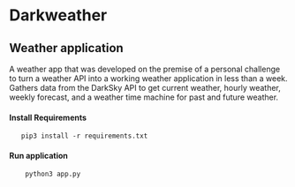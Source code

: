 # Darkweather

## Weather application


A weather app that was developed on the premise of a personal challenge to turn a weather API into a working weather application in less than a week.  Gathers data from the DarkSky API to get current weather, hourly weather, weekly forecast, and a weather time machine for past and future weather. 

#### Install Requirements

```
   pip3 install -r requirements.txt

```
#### Run application

```
    python3 app.py

```
